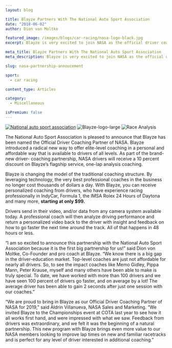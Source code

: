 ```yaml
---
layout: blog

title: Blayze Partners With The National Auto Sport Association
date: "2018-06-02"
author: Dion von Moltke

featured_image: /images/blogs/car-racing/nasa-logo-black.jpg
excerpt: Blayze is very excited to join NASA as the official driver coaching partner.

meta_title: Blayze Partners With The National Auto Sport Association
meta_description: Blayze is very excited to join NASA as the official driver coaching partner.

slug: nasa-partnership-annoucement

sport:
  - car racing

content_type: Articles

category:
  - Miscellaneous

isPremium: false
---
```


[![National auto sport association](https://blayze.io/assets/images/blogs/car-racing/nasa-logo-black.jpg "NASA logo black")](https://nasaspeed.news) ![Blayze-logo-large](/assets/images/logo-white.svg "Blayze-logo-large") ![Race Analysis](https://blayze.io/assets/images/blogs/car-racing/one-lap-analysis-on-apple-macbook.png "Race analysis")

The National Auto Sport Association is pleased to announce that Blayze has been named the Official Driver Coaching Partner of NASA. Blayze introduced a radical new way to offer elite-level coaching in a personal and affordable way that is available to drivers of all levels. As part of the brand-new driver- coaching partnership, NASA drivers will receive a 10 percent discount on Blayze’s flagship service, one-lap analysis coaching.

Blayze is changing the model of the traditional coaching structure. By leveraging technology, the very best professional coaches in the business no longer cost thousands of dollars a day. With Blayze, you can receive personalized coaching from drivers, who have experience racing professionally in IndyCar, Formula 1, the IMSA Rolex 24 Hours of Daytona and many more, **starting at only \$99.**

Drivers send in their video, and/or data from any camera system available today. A professional coach will then analyze driving performance and return a personalized video back to the driver with insight and feedback on how to go faster the next time around the track. All of that happens in 48 hours or less.

“I am so excited to announce this partnership with the National Auto Sport Association because it is the first big partnership for us!” said Dion von Moltke, Co-Founder and pro coach at Blayze. “We know there is a big gap in the driver-education market. Top-level coaches are just not affordable for nearly all drivers. So, to see the impact coaches like Memo Gidley, Pippa Mann, Peter Krause, myself and many others have been able to make is truly special. To date, we have worked with more than 100 drivers and we have seen 100 percent of drivers go faster, and on average by a lot! The average driver has been able to gain 2 seconds after just one session with our coaches.”

“We are proud to bring in Blayze as our Official Driver Coaching Partner of NASA for 2019,” said Aldrin Villanueva, NASA Sales and Marketing. “We invited Blayze to the Championships event at COTA last year to see how it all works first hand, and were impressed with what we saw. Feedback from drivers was extraordinary, and we felt it was the beginning of a natural partnership. This new program with Blayze brings even more value to our NASA members looking to improve lap times on new and familiar racetracks and is perfect for any level of driver interested in additional coaching.”
